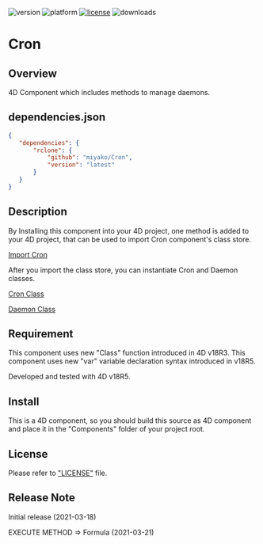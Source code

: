 ![version](https://img.shields.io/badge/version-20%2B-E23089)
![platform](https://img.shields.io/static/v1?label=platform&message=mac-intel%20|%20mac-arm%20|%20win-64&color=blue)
[![license](https://img.shields.io/github/license/miyako/Cron)](LICENSE)
![downloads](https://img.shields.io/github/downloads/miyako/Cron/total)

# Cron

## Overview

4D Component which includes methods to manage daemons.

## dependencies.json

 ```json
{
	"dependencies": {
		"rclone": {
			"github": "miyako/Cron",
			"version": "latest"
		}
	}
}
```

## Description

By Installing this component into your 4D project, one method is added to your 4D project, that can be used to import Cron component's class store.

[Import Cron](src/Documentation/Methods/ImportCron.md)

After you import the class store, you can instantiate Cron and Daemon classes.

[Cron Class](src/Documentation/Classes/Cron.md)

[Daemon Class](src/Documentation/Classes/Daemon.md)

## Requirement

This component uses new "Class" function introduced in 4D v18R3.
This component uses new "var" variable declaration syntax introduced in v18R5.

Developed and tested with 4D v18R5.

## Install

This is a 4D component, so you should build this source as 4D component and place it in the "Components" folder of your project root.

## License

Please refer to ["LICENSE"](LICENSE) file.

## Release Note

Initial release (2021-03-18)

EXECUTE METHOD => Formula (2021-03-21)
